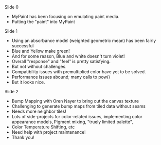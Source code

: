 Slide 0

* MyPaint has been focusing on emulating paint media.
* Putting the "paint" into MyPaint

Slide 1

* Using an absorbance model (weighted geometric mean) has been fairly successful
* Blue and Yellow make green!
* And for some reason, Blue and white doesn't turn violet!
* Overall "response" and "feel" is pretty satisfying.
* But not without challenges.
* Compatibility issues with premultiplied color have yet to be solved.
* Performance issues abound; many calls to pow()
* But it looks nice.

Slide 2

* Bump Mapping with Oren Nayer to bring out the canvas texture
* Challenging to generate bump maps from tiled data without seams
* Needs more neighbor tiles!
* Lots of side-projects for color-related issues, implementing color appearance models, Pigment mixing, "truely limited palette", 
* Color Temperature Shifting, etc
* Need help with project maintenance!
* Thank you!

